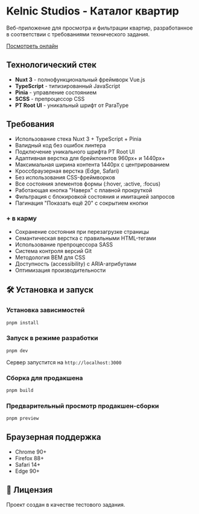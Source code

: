 # Kelnic Studios - Каталог квартир

Веб-приложение для просмотра и фильтрации квартир, разработанное в соответствии с требованиями технического задания.

[Посмотреть онлайн](https://vkhalikova-parametric-kelnik.vercel.app/)

## Технологический стек

- **Nuxt 3** - полнофункциональный фреймворк Vue.js
- **TypeScript** - типизированный JavaScript
- **Pinia** - управление состоянием
- **SCSS** - препроцессор CSS
- **PT Root UI** - уникальный шрифт от ParaType

## Требования

- Использование стека Nuxt 3 + TypeScript + Pinia
- Валидный код без ошибок линтера
- Подключение уникального шрифта PT Root UI
- Адаптивная верстка для брейкпоинтов 960px+ и 1440px+
- Максимальная ширина контента 1440px с центрированием
- Кроссбраузерная верстка (Edge, Safari)
- Без использования CSS-фреймворков
- Все состояния элементов формы (:hover, :active, :focus)
- Работающая кнопка "Наверх" с плавной прокруткой
- Фильтрация с блокировкой состояния и имитацией запросов
- Пагинация "Показать ещё 20" с сокрытием кнопки

### + в карму

- Сохранение состояния при перезагрузке страницы
- Семантическая верстка с правильными HTML-тегами
- Использование препроцессора SASS
- Система контроля версий Git
- Методология BEM для CSS
- Доступность (accessibility) с ARIA-атрибутами
- Оптимизация производительности

## 🛠 Установка и запуск

### Установка зависимостей

```bash
pnpm install
```

### Запуск в режиме разработки

```bash
pnpm dev
```

Сервер запустится на `http://localhost:3000`

### Сборка для продакшена

```bash
pnpm build
```

### Предварительный просмотр продакшен-сборки

```bash
pnpm preview
```

## Браузерная поддержка

- Chrome 90+
- Firefox 88+
- Safari 14+
- Edge 90+

## 📝 Лицензия

Проект создан в качестве тестового задания.
